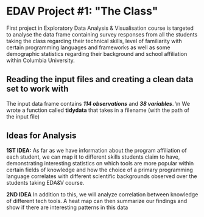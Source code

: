 # EDAV Project #1: "The Class"
First project in Exploratory Data Analysis &amp; Visualisation course is targeted to analyse the data frame containing survey responses from all the students taking the class regarding their technical skills, level of familiarity with certain programming languages and frameworks as well as some demographic statistics regarding their background and school affiliation within Columbia University.

## Reading the input files and creating a clean data set to work with
The input data frame contains ***114 observations*** and ***38 variables***. \n
We wrote a function called **tidydata** that takes in a filename (with the path of the input file)


## Ideas for Analysis

**1ST IDEA:** As far as we have information about the program affiliation of each student, we can map it to different skills students claim to have, demonstrating interesting statistics on which tools are more popular within certain fields of knowledge and how the choice of a primary programming language correlates with different scientific backgrounds observed over the students taking EDA&V course.


**2ND IDEA** In addition to this, we will analyze correlation between knowledge of different tech tools. A heat map can then summarize our findings and show if there are interesting patterns in this data
